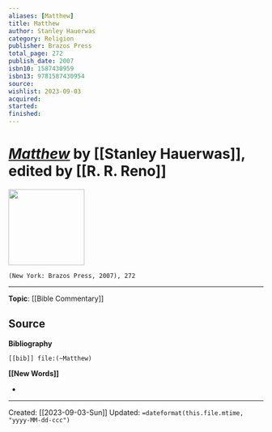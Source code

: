 ```yaml
---
aliases: [Matthew]
title: Matthew
author: Stanley Hauerwas
category: Religion
publisher: Brazos Press
total_page: 272
publish_date: 2007
isbn10: 1587430959
isbn13: 9781587430954
source: 
wishlist: 2023-09-03
acquired: 
started: 
finished: 
---
```

# *[Matthew]()* by [[Stanley Hauerwas]], edited by [[R. R. Reno]]

<img src="http://books.google.com/books/content?id=MbRzBQAAQBAJ&printsec=frontcover&img=1&zoom=1&edge=curl&source=gbs_api" width=150>

`(New York: Brazos Press, 2007), 272`



--- 
**Topic**: [[Bible Commentary]]

**Source**
- 

**Bibliography**

```query
[[bib]] file:(~Matthew)
```
 

**[[New Words]]**

- 

---
Created: [[2023-09-03-Sun]]
Updated: `=dateformat(this.file.mtime, "yyyy-MM-dd-ccc")`